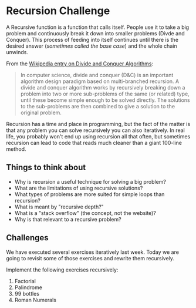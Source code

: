 # Recursion Challenge


A Recursive function is a function that calls itself.  People use it to take a big problem and continuously break it down into smaller problems (Divde and Conquer). This process of feeding into itself continues until there is the desired answer (_sometimes called the base case_) and the whole chain unwinds.

From the [Wikipedia entry on Divide and Conquer Algorithms](http://en.wikipedia.org/wiki/Divide_and_conquer_algorithm):

> In computer science, divide and conquer (D&C) is an important algorithm design paradigm based on multi-branched recursion. A divide and conquer algorithm works by recursively breaking down a problem into two or more sub-problems of the same (or related) type, until these become simple enough to be solved directly. The solutions to the sub-problems are then combined to give a solution to the original problem.

Recursion has a time and place in programming, but the fact of the matter is that any problem you can solve recursively you can also iteratively. In real life, you probably won't end up using recursion all that often, but sometimes recursion can lead to code that reads much cleaner than a giant 100-line method.

## Things to think about
* Why is recursion a useful technique for solving a big problem?
* What are the limitations of using recursive solutions?
* What types of problems are more suited for simple loops than recursion?
* What is meant by "recursive depth?"
* What is a "stack overflow" (the concept, not the website)?
* Why is that relevant to a recursive problem?

## Challenges
We have executed several exercises iteratively last week. Today we are going to revisit some of those exercises and rewrite them recursively.

Implement the following exercises recursively:

1. Factorial
2. Palindrome
3. 99 bottles
4. Roman Numerals
